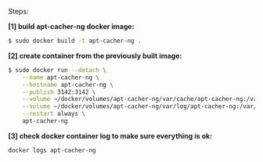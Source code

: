 Steps:

__[1] build apt-cacher-ng docker image:__
```bash
$ sudo docker build -t apt-cacher-ng .
```

__[2] create container from the previously built image:__
```bash
$ sudo docker run --detach \
	--name apt-cacher-ng \
	--hostname apt-cacher-ng \
	--publish 3142:3142 \
	--volume ~/docker/volumes/apt-cacher-ng/var/cache/apt-cacher-ng:/var/cache/apt-cacher-ng \
	--volume ~/docker/volumes/apt-cacher-ng/var/log/apt-cacher-ng:/var/log/apt-cacher-ng \
	--restart always \
	apt-cacher-ng
```

__[3] check docker container log to make sure everything is ok:__
```bash
docker logs apt-cacher-ng
```
